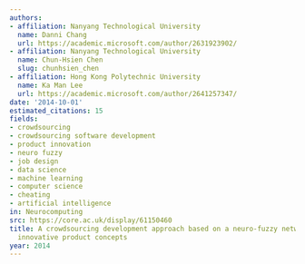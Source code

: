 ```yaml
---
authors:
- affiliation: Nanyang Technological University
  name: Danni Chang
  url: https://academic.microsoft.com/author/2631923902/
- affiliation: Nanyang Technological University
  name: Chun-Hsien Chen
  slug: chunhsien_chen
- affiliation: Hong Kong Polytechnic University
  name: Ka Man Lee
  url: https://academic.microsoft.com/author/2641257347/
date: '2014-10-01'
estimated_citations: 15
fields:
- crowdsourcing
- crowdsourcing software development
- product innovation
- neuro fuzzy
- job design
- data science
- machine learning
- computer science
- cheating
- artificial intelligence
in: Neurocomputing
src: https://core.ac.uk/display/61150460
title: A crowdsourcing development approach based on a neuro-fuzzy network for creating
  innovative product concepts
year: 2014
---
```

